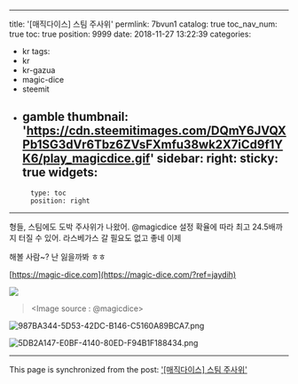
---
title: '[매직다이스] 스팀 주사위'
permlink: 7bvun1
catalog: true
toc_nav_num: true
toc: true
position: 9999
date: 2018-11-27 13:22:39
categories:
- kr
tags:
- kr
- kr-gazua
- magic-dice
- steemit
- gamble
thumbnail: 'https://cdn.steemitimages.com/DQmY6JVQXPb1SG3dVr6Tbz6ZVsFXmfu38wk2X7iCd9f1YK6/play_magicdice.gif'
sidebar:
    right:
        sticky: true
widgets:
    -
        type: toc
        position: right
---


형들, 스팀에도 도박 주사위가 나왔어. @magicdice
설정 확율에 따라 최고 24.5배까지 터질 수 있어. 
라스베가스 갈 필요도 없고 좋네 이제

해볼 사람~? 난 잃을까봐 ㅎㅎ

[https://magic-dice.com](https://magic-dice.com/?ref=jaydih)

![](https://cdn.steemitimages.com/DQmY6JVQXPb1SG3dVr6Tbz6ZVsFXmfu38wk2X7iCd9f1YK6/play_magicdice.gif)
><Image source : @magicdice>

![987BA344-5D53-42DC-B146-C5160A89BCA7.png](https://cdn.steemitimages.com/DQmRmVWNTH24qnM9N9nYQ4Jp1uuxjo5QmHrP3Jsd5aWPFLB/987BA344-5D53-42DC-B146-C5160A89BCA7.png)

![5DB2A147-E0BF-4140-80ED-F94B1F188434.png](https://cdn.steemitimages.com/DQmNNpKgN4YVdN7gE4DVJPzWRujvbDLEPvZAfCLLrVwagtd/5DB2A147-E0BF-4140-80ED-F94B1F188434.png)

- - -

This page is synchronized from the post: ['[매직다이스] 스팀 주사위'](https://steemit.com/@jaydih/7bvun1)
